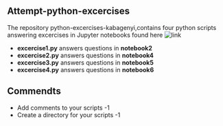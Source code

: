 ## Attempt-python-excercises

The repository python-excercises-kabagenyi,contains four python scripts answering excercises in Jupyter notebooks found here ![link](https://github.com/kabagenyi/Python4Bioinformatics2019/tree/master/Notebooks)

- **excercise1.py** answers questions in **notebook2**
- **excercise2.py** answers questions in **notebook4**
- **excercise3.py** answers questions in **notebook5**
- **excercise4.py** answers questions in **notebook6**

## Commendts

- Add comments to your scripts -1
- Create a directory for your scripts -1 
